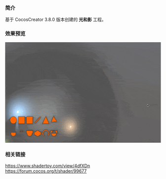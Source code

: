 ### 简介
基于 CocosCreator 3.8.0 版本创建的 **光和影** 工程。

### 效果预览
![image](../../../gif/202212/2022120203.gif)

### 相关链接    
https://www.shadertoy.com/view/4dfXDn    
https://forum.cocos.org/t/shader/99677